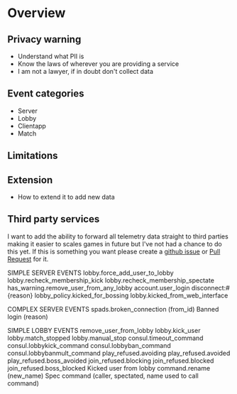 # Overview

## Privacy warning
- Understand what PII is
- Know the laws of wherever you are providing a service
- I am not a lawyer, if in doubt don't collect data

## Event categories
- Server
- Lobby
- Clientapp
- Match

## Limitations

## Extension
- How to extend it to add new data

## Third party services
I want to add the ability to forward all telemetry data straight to third parties making it easier to scales games in future but I've not had a chance to do this yet. If this is something you want please create a [github issue](https://github.com/Teifion/teiserver/issues) or [Pull Request](https://github.com/Teifion/teiserver/pulls) for it.


SIMPLE SERVER EVENTS
lobby.force_add_user_to_lobby
lobby.recheck_membership_kick
lobby.recheck_membership_spectate
has_warning.remove_user_from_any_lobby
account.user_login
disconnect:#{reason}
lobby_policy.kicked_for_bossing
lobby.kicked_from_web_interface

COMPLEX SERVER EVENTS
spads.broken_connection (from_id)
Banned login (reason)

SIMPLE LOBBY EVENTS
remove_user_from_lobby
lobby.kick_user
lobby.match_stopped
lobby.manual_stop
consul.timeout_command
consul.lobbykick_command
consul.lobbyban_command
consul.lobbybanmult_command
play_refused.avoiding
play_refused.avoided
play_refused.boss_avoided
join_refused.blocking
join_refused.blocked
join_refused.boss_blocked
Kicked user from lobby
command.rename (new_name)
Spec command (caller, spectated, name used to call command)

